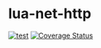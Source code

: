 lua-net-http
====

[![test](https://github.com/mah0x211/lua-net-http/actions/workflows/test.yml/badge.svg)](https://github.com/mah0x211/lua-net-http/actions/workflows/test.yml)
[![Coverage Status](https://coveralls.io/repos/github/mah0x211/lua-net-http/badge.svg?branch=master)](https://coveralls.io/github/mah0x211/lua-net-http?branch=master)

